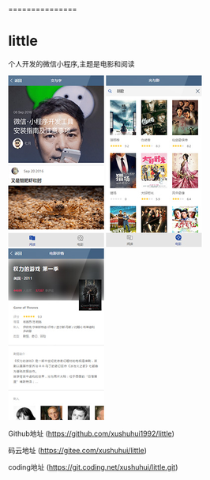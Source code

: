 ===============

# little
个人开发的微信小程序,主题是电影和阅读

![image](./images/3.jpg)
![image](./images/2.jpg)
![image](./images/1.jpg)

Github地址 (https://github.com/xushuhui1992/little)

码云地址 (https://gitee.com/xushuhui/little)

coding地址 (https://git.coding.net/xushuhui/little.git)


